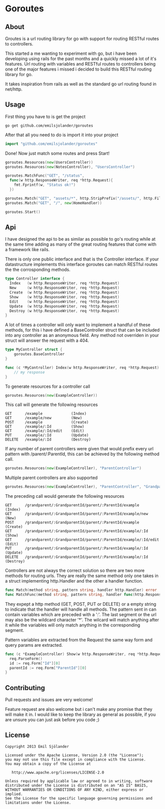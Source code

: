 Goroutes
=========

About
-----

Groutes is a url routing library for go with support for routing RESTful routes to controllers.

This started a me wanting to experiment with go, but i have been developing using rails for the past months and a quickly missed a lot of it's features. Url routing with variables and RESTful routes to controllers being one of the major features i missed i decided to build this RESTful routing library for go.

It takes inspiration from rails as well as the standard go url routing found in net/http.


Usage
-----

First thing you have to is get the project
```shell
go get github.com/emilsjolander/goroutes
```

After that all you need to do is import it into your project
```go
import "github.com/emilsjolander/goroutes"
```

Done! Now just match some routes and press Start!
```go
goroutes.Resources(new(UsersController))
goroutes.Resources(new(NotesController), "UsersController")

goroutes.MatchFunc("GET", "/status", 
  func(w http.ResponseWriter, req *http.Request){
    fmt.Fprintf(w, "Status ok!")
  })

goroutes.Match("GET", "assets/*", http.StripPrefix("/assets/", http.FileServer(http.Dir("assets"))))
goroutes.Match("GET", "/", new(HomeHandler))

goroutes.Start()
```

Api
---

I have designed the api to be as similar as possible to go's routing while at the same time adding as many of the great routing features that come with a framework like rails.

There is only one public interface and that is the Controller interface. If your datastructure implements this interface goroutes can match RESTful routes the the corrosponding methods.
```go
type Controller interface {
  Index   (w http.ResponseWriter, req *http.Request)
  New     (w http.ResponseWriter, req *http.Request)
  Create  (w http.ResponseWriter, req *http.Request)
  Show    (w http.ResponseWriter, req *http.Request)
  Edit    (w http.ResponseWriter, req *http.Request)
  Update  (w http.ResponseWriter, req *http.Request)
  Destroy (w http.ResponseWriter, req *http.Request)
}
```

A lot of times a controller will only want to implement a handful of these methods, for this i have defined a BaseController struct that can be included into any controller as an anonymous field. Any method not overriden in your struct will answer the request with a 404.
```go
type MyController struct {
    goroutes.BaseController
}

func (c *MyController) Index(w http.ResponseWriter, req *http.Request) {
    // my response
}
```

To generate resources for a controller call
```go
goroutes.Resources(new(ExampleController))
```
This call will generate the following resources
```text
GET      /example             (Index)    
GET      /example/new         (New)
POST     /example             (Create)
GET      /example/:Id         (Show)
GET      /example/:Id/edit    (Edit)
PUT      /example/:Id         (Update)
DELETE   /example/:Id         (Destroy)
```

If any number of parent controllers were given that would prefix every url pattern with /parent/:ParentId, this can be achieved by the following method call.
```go
goroutes.Resources(new(ExampleController), "ParentController")
```

Multiple parent controllers are also supported
```go
goroutes.Resources(new(ExampleController), "ParentController", "GrandparentController")
```

The preceding call would generate the following resources
```text
GET      /grandparent/:GrandparentId/parent/:ParentId/example             (Index)    
GET      /grandparent/:GrandparentId/parent/:ParentId/example/new         (New)
POST     /grandparent/:GrandparentId/parent/:ParentId/example             (Create)
GET      /grandparent/:GrandparentId/parent/:ParentId/example/:Id         (Show)
GET      /grandparent/:GrandparentId/parent/:ParentId/example/:Id/edit    (Edit)
PUT      /grandparent/:GrandparentId/parent/:ParentId/example/:Id         (Update)
DELETE   /grandparent/:GrandparentId/parent/:ParentId/example/:Id         (Destroy)
```

Controllers are not always the correct solution so there are two more methods for routing urls.
They are really the same method only one takes in a struct implementing http.Handler and the other a handler function.
```go
func Match(method string, pattern string, handler http.Handler) error
func MatchFunc(method string, pattern string, handler func(http.ResponseWriter, *http.Request)) error 
```

They expept a http method (GET, POST, PUT or DELETE) or a empty string to indicate that the handler will handle all methods.
The pattern sent in can contain variables which are preceded with a ':'. The last segment or the url may also be the wildcard character '*'. The wilcard will match anything after it while the variables will only match anything in the corresponding segment.

Pattern variables are extracted from the Request the same way form and query params are extracted.
```go
func (c *ExampleController) Show(w http.ResponseWriter, req *http.Request) {
  req.ParseForm()
  id := req.Form["Id"][0]
  parentId := req.Form["ParentId"][0]
}
```


Contributing
------------

Pull requests and issues are very welcome!

Feature request are also welcome but i can't make any promise that they will make it in.
I would like to keep the library as general as possible, if you are unsure you can just ask before you code ;)


License
-------

    Copyright 2013 Emil Sjölander

    Licensed under the Apache License, Version 2.0 (the "License");
    you may not use this file except in compliance with the License.
    You may obtain a copy of the License at

       http://www.apache.org/licenses/LICENSE-2.0

    Unless required by applicable law or agreed to in writing, software
    distributed under the License is distributed on an "AS IS" BASIS,
    WITHOUT WARRANTIES OR CONDITIONS OF ANY KIND, either express or implied.
    See the License for the specific language governing permissions and
    limitations under the License.
